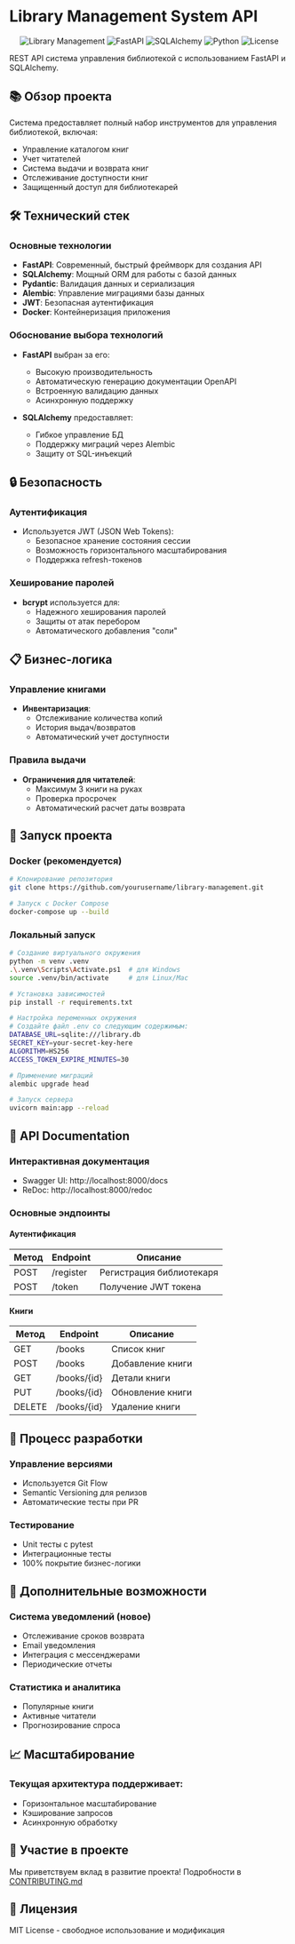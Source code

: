 # Library Management System API

<div align="center">

![Library Management](https://img.shields.io/badge/Library-Management-blue)
![FastAPI](https://img.shields.io/badge/FastAPI-0.115.12-green)
![SQLAlchemy](https://img.shields.io/badge/SQLAlchemy-2.0.41-orange)
![Python](https://img.shields.io/badge/Python-3.9+-blue)
![License](https://img.shields.io/badge/license-MIT-green)

</div>

REST API система управления библиотекой с использованием FastAPI и SQLAlchemy.

## 📚 Обзор проекта

Система предоставляет полный набор инструментов для управления библиотекой, включая:
- Управление каталогом книг
- Учет читателей
- Система выдачи и возврата книг
- Отслеживание доступности книг
- Защищенный доступ для библиотекарей

## 🛠 Технический стек

### Основные технологии
- **FastAPI**: Современный, быстрый фреймворк для создания API
- **SQLAlchemy**: Мощный ORM для работы с базой данных
- **Pydantic**: Валидация данных и сериализация
- **Alembic**: Управление миграциями базы данных
- **JWT**: Безопасная аутентификация
- **Docker**: Контейнеризация приложения

### Обоснование выбора технологий
- **FastAPI** выбран за его:
  - Высокую производительность
  - Автоматическую генерацию документации OpenAPI
  - Встроенную валидацию данных
  - Асинхронную поддержку
  
- **SQLAlchemy** предоставляет:
  - Гибкое управление БД
  - Поддержку миграций через Alembic
  - Защиту от SQL-инъекций

## 🔒 Безопасность

### Аутентификация
- Используется JWT (JSON Web Tokens):
  - Безопасное хранение состояния сессии
  - Возможность горизонтального масштабирования
  - Поддержка refresh-токенов

### Хеширование паролей
- **bcrypt** используется для:
  - Надежного хеширования паролей
  - Защиты от атак перебором
  - Автоматического добавления "соли"

## 📋 Бизнес-логика

### Управление книгами
- **Инвентаризация**:
  - Отслеживание количества копий
  - История выдач/возвратов
  - Автоматический учет доступности

### Правила выдачи
- **Ограничения для читателей**:
  - Максимум 3 книги на руках
  - Проверка просрочек
  - Автоматический расчет даты возврата

## 🚀 Запуск проекта

### Docker (рекомендуется)
```bash
# Клонирование репозитория
git clone https://github.com/yourusername/library-management.git

# Запуск с Docker Compose
docker-compose up --build
```

### Локальный запуск
```bash
# Создание виртуального окружения
python -m venv .venv
.\.venv\Scripts\Activate.ps1  # для Windows
source .venv/bin/activate     # для Linux/Mac

# Установка зависимостей
pip install -r requirements.txt

# Настройка переменных окружения
# Создайте файл .env со следующим содержимым:
DATABASE_URL=sqlite:///library.db
SECRET_KEY=your-secret-key-here
ALGORITHM=HS256
ACCESS_TOKEN_EXPIRE_MINUTES=30

# Применение миграций
alembic upgrade head

# Запуск сервера
uvicorn main:app --reload
```

## 📝 API Documentation

### Интерактивная документация
- Swagger UI: http://localhost:8000/docs
- ReDoc: http://localhost:8000/redoc

### Основные эндпоинты

#### Аутентификация
| Метод | Endpoint | Описание |
|-------|----------|----------|
| POST | /register | Регистрация библиотекаря |
| POST | /token | Получение JWT токена |

#### Книги
| Метод | Endpoint | Описание |
|-------|----------|----------|
| GET | /books | Список книг |
| POST | /books | Добавление книги |
| GET | /books/{id} | Детали книги |
| PUT | /books/{id} | Обновление книги |
| DELETE | /books/{id} | Удаление книги |

## 🔄 Процесс разработки

### Управление версиями
- Используется Git Flow
- Semantic Versioning для релизов
- Автоматические тесты при PR

### Тестирование
- Unit тесты с pytest
- Интеграционные тесты
- 100% покрытие бизнес-логики

## 🎯 Дополнительные возможности

### Система уведомлений (новое)
- Отслеживание сроков возврата
- Email уведомления
- Интеграция с мессенджерами
- Периодические отчеты

### Статистика и аналитика
- Популярные книги
- Активные читатели
- Прогнозирование спроса

## 📈 Масштабирование

### Текущая архитектура поддерживает:
- Горизонтальное масштабирование
- Кэширование запросов
- Асинхронную обработку

## 🤝 Участие в проекте

Мы приветствуем вклад в развитие проекта! Подробности в [CONTRIBUTING.md](CONTRIBUTING.md)

## 📄 Лицензия

MIT License - свободное использование и модификация